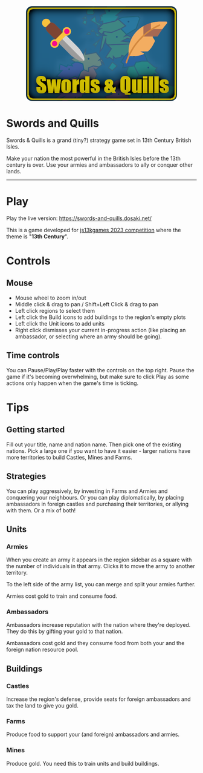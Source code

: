 <div align="center"> <img src="./large.png" /> </div>

# Swords and Quills

Swords & Quills is a grand (tiny?) strategy game set in 13th Century British Isles.

Make your nation the most powerful in the British Isles before the 13th century is over.
Use your armies and ambassadors to ally or conquer other lands.

----

# Play
Play the live version: https://swords-and-quills.dosaki.net/

This is a game developed for [js13kgames 2023 competition](https://2023.js13kgames.com/) where the theme is "**13th Century**".


# Controls
## Mouse
* Mouse wheel to zoom in/out
* Middle click & drag to pan / Shift+Left Click & drag to pan
* Left click regions to select them
* Left click the Build icons to add buildings to the region's empty plots
* Left click the Unit icons to add units
* Right click dismisses your current in-progress action (like placing an ambassador, or selecting where an army should be going).

## Time controls
You can Pause/Play/Play faster with the controls on the top right.
Pause the game if it's becoming overwhelming, but make sure to click Play as some actions only happen when the game's time is ticking.

# Tips
## Getting started
Fill out your title, name and nation name. Then pick one of the existing nations.
Pick a large one if you want to have it easier - larger nations have more territories to build Castles, Mines and Farms.

## Strategies
You can play aggressively, by investing in Farms and Armies and conquering your neighbours.
Or you can play diplomatically, by placing ambassadors in foreign castles and purchasing their territories, or allying with them.
Or a mix of both!

## Units
### Armies
When you create an army it appears in the region sidebar as a square with the number of individuals in that army. Clicks it to move the army to another territory.

To the left side of the army list, you can merge and split your armies further.

Armies cost gold to train and consume food.

### Ambassadors
Ambassadors increase reputation with the nation where they're deployed. They do this by gifting your gold to that nation.

Ambassadors cost gold and they consume food from both your and the foreign nation resource pool.

## Buildings
### Castles
Increase the region's defense, provide seats for foreign ambassadors and tax the land to give you gold.

### Farms
Produce food to support your (and foreign) ambassadors and armies.

### Mines
Produce gold. You need this to train units and build buildings.
